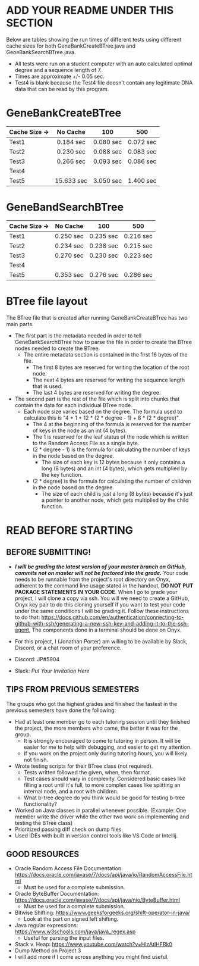 
# ADD YOUR README UNDER THIS SECTION
Below are tables showing the run times of different tests using different cache sizes for both GeneBankCreateBTree.java and GeneBankSearchBTree.java.
* All tests were run on a student computer with an auto calculated optimal degree and a sequence length of 7.
* Times are approximate +/- 0.05 sec.
* Test4 is blank because the Test4 file doesn't contain any legitimate DNA data that can be read by this program.

    
# GeneBankCreateBTree

| Cache Size ->  |  No Cache  |    100    |    500    |
|:---------------|:----------:|:---------:|:---------:|
| Test1          | 0.184 sec  | 0.080 sec | 0.072 sec |
| Test2          | 0.230 sec  | 0.088 sec | 0.083 sec |
| Test3          | 0.266 sec  | 0.093 sec | 0.086 sec |
| Test4          |            |           |           |
| Test5          | 15.633 sec | 3.050 sec | 1.400 sec |

# GeneBandSearchBTree

| Cache Size ->  |  No Cache   |     100     |     500     |
|:---------------|:-----------:|:-----------:|:-----------:|
| Test1          |  0.250 sec  |  0.235 sec  |  0.216 sec  |
| Test2          |  0.234 sec  |  0.238 sec  |  0.215 sec  |
| Test3          |  0.270 sec  |  0.230 sec  |  0.223 sec  |
| Test4          |             |             |             |
| Test5          |  0.353 sec  |  0.276 sec  |  0.286 sec  |

# BTree file layout
The BTree file that is created after running GeneBankCreateBTree has two main parts.
* The first part is the metadata needed in order to tell GeneBankSearchBTree how to parse the file in order to create the BTree nodes needed to create the BTree.
  * The entire metadata section is contained in the first 16 bytes of the file.
    * The first 8 bytes are reserved for writing the location of the root node.
    * The next 4 bytes are reserved for writing the sequence length that is used.
    * The last 4 bytes are reserved for writing the degree.
* The second part is the rest of the file which is split into chunks that contain the data for each individual BTree node.
  * Each node size varies based on the degree. The formula used to calculate this is "4 + 1 + 12 * (2 * degree - 1) + 8 * (2 * degree)".
    * The 4 at the beginning of the formula is reserved for the number of keys in the node as an int (4 bytes).
    * The 1 is reserved for the leaf status of the node which is written to the Random Access File as a single byte.
    * (2 * degree - 1) is the formula for calculating the number of keys in the node based on the degree.
      * The size of each key is 12 bytes because it only contains a long (8 bytes) and an int (4 bytes), which gets multiplied by the key function.
    * (2 * degree) is the formula for calculating the number of children in the node based on the degree.
      * The size of each child is just a long (8 bytes) because it's just a pointer to another node, which gets multiplied by the child function.

    


# READ BEFORE STARTING

## BEFORE SUBMITTING!

*  _**I will be grading the latest version of your master branch on GitHub, commits not on master will not be factored into the grade.**_ 
Your code needs to be runnable from the project's root directory on Onyx, adherent to the command line usage stated in the handout, **DO NOT PUT PACKAGE STATEMENTS IN YOUR CODE**. When I go to grade your project, I will clone a copy via ssh. You will we need to create a GitHub, Onyx key pair to do this cloning yourself if you want to test your code under the same conditions I will be grading it. Follow these instructions to do that: https://docs.github.com/en/authentication/connecting-to-github-with-ssh/generating-a-new-ssh-key-and-adding-it-to-the-ssh-agent, The components done in a terminal should be done on Onyx.

*  For this project, I (Jonathan Porter) am willing to be available by Slack, Discord, or a chat room of your preference.
*  Discord: JP#5904
*  Slack: _Put Your Invitation Here_

## 

## TIPS FROM PREVIOUS SEMESTERS

The groups who got the highest grades and finished the fastest in the previous semesters have done the following:

* Had at least one member go to each tutoring session until they finished the project, the more members who came, the better it was for the group. 
    * It is strongly encouraged to come to tutoring in person. It will be easier for me to help with debugging, and easier to get my attention.
    * If you work on the project only during tutoring hours, you will likely not finish.
* Wrote testing scripts for their BTree class (not required).
    * Tests written followed the given, when, then format.
    * Test cases should vary in complexity. Considered basic cases like filling a root until it's full, to more complex cases like splitting an internal node, and a root with children. 
    * What b-tree degree do you think would be good for testing b-tree functionality?
* Worked on Java classes in parallel whenever possible. (Example: One member write the driver while the other two work on implementing and testing the BTree class)
* Prioritized passing diff check on dump files.
* Used IDEs with built in version control tools like VS Code or Intellij.

## GOOD RESOURCES

* Oracle Random Access File Documentation: https://docs.oracle.com/javase/7/docs/api/java/io/RandomAccessFile.html
    * Must be used for a complete submission.
* Oracle ByteBuffer Documentation: https://docs.oracle.com/javase/7/docs/api/java/nio/ByteBuffer.html
    * Must be used for a complete submission.
* Bitwise Shifting: https://www.geeksforgeeks.org/shift-operator-in-java/
    * Look at the part on signed left shifting.
* Java regular expressions: https://www.w3schools.com/java/java_regex.asp
    * Useful for parsing the input files.
* Stack v. Heap: https://www.youtube.com/watch?v=HlzAtIHFRk0
* Dump Method on Project 3
* I will add more if I come across anything you might find useful.

